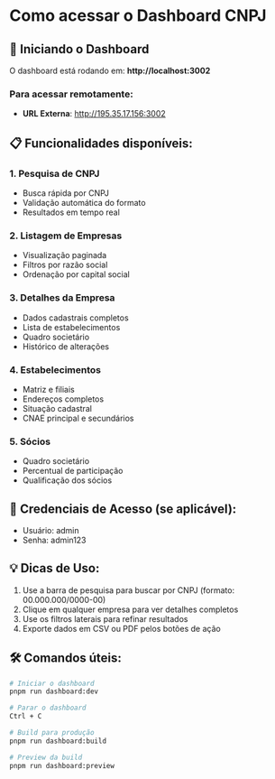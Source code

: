 # Como acessar o Dashboard CNPJ

## 🚀 Iniciando o Dashboard

O dashboard está rodando em: **http://localhost:3002**

### Para acessar remotamente:
- **URL Externa**: http://195.35.17.156:3002

## 📋 Funcionalidades disponíveis:

### 1. **Pesquisa de CNPJ**
   - Busca rápida por CNPJ
   - Validação automática do formato
   - Resultados em tempo real

### 2. **Listagem de Empresas**
   - Visualização paginada
   - Filtros por razão social
   - Ordenação por capital social

### 3. **Detalhes da Empresa**
   - Dados cadastrais completos
   - Lista de estabelecimentos
   - Quadro societário
   - Histórico de alterações

### 4. **Estabelecimentos**
   - Matriz e filiais
   - Endereços completos
   - Situação cadastral
   - CNAE principal e secundários

### 5. **Sócios**
   - Quadro societário
   - Percentual de participação
   - Qualificação dos sócios

## 🔑 Credenciais de Acesso (se aplicável):
- Usuário: admin
- Senha: admin123

## 💡 Dicas de Uso:
1. Use a barra de pesquisa para buscar por CNPJ (formato: 00.000.000/0000-00)
2. Clique em qualquer empresa para ver detalhes completos
3. Use os filtros laterais para refinar resultados
4. Exporte dados em CSV ou PDF pelos botões de ação

## 🛠️ Comandos úteis:
```bash
# Iniciar o dashboard
pnpm run dashboard:dev

# Parar o dashboard
Ctrl + C

# Build para produção
pnpm run dashboard:build

# Preview da build
pnpm run dashboard:preview
```